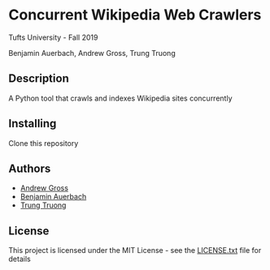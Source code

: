 # Concurrent Wikipedia Web Crawlers

Tufts University - Fall 2019

Benjamin Auerbach, Andrew Gross, Trung Truong

## Description

A Python tool that crawls and indexes Wikipedia sites concurrently

## Installing

Clone this repository

## Authors

* [Andrew Gross](https://github.com/Agross09)
* [Benjamin Auerbach](https://github.com/BenjaminSAu)
* [Trung Truong](https://github.com/ttrung149)

## License

This project is licensed under the MIT License - see the [LICENSE.txt](LICENSE.txt) file for details